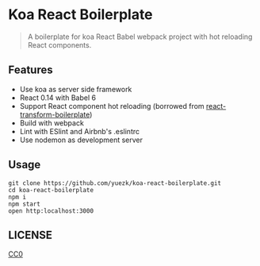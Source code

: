 # Koa React Boilerplate

> A boilerplate for koa React Babel webpack project with hot reloading React components.

## Features

- Use koa as server side framework
- React 0.14 with Babel 6
- Support React component hot reloading (borrowed from [react-transform-boilerplate][])
- Build with webpack
- Lint with ESlint and  Airbnb's .eslintrc
- Use nodemon as development server

## Usage

```
git clone https://github.com/yuezk/koa-react-boilerplate.git
cd koa-react-boilerplate
npm i
npm start
open http:localhost:3000
```

## LICENSE

[CC0](LICENSE)

[react-transform-boilerplate]: https://github.com/gaearon/react-transform-boilerplate

